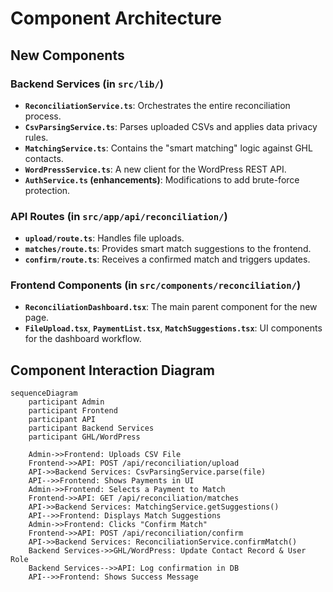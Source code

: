 # Component Architecture

## New Components

### Backend Services (in `src/lib/`)

  * **`ReconciliationService.ts`**: Orchestrates the entire reconciliation process.
  * **`CsvParsingService.ts`**: Parses uploaded CSVs and applies data privacy rules.
  * **`MatchingService.ts`**: Contains the "smart matching" logic against GHL contacts.
  * **`WordPressService.ts`**: A new client for the WordPress REST API.
  * **`AuthService.ts` (enhancements)**: Modifications to add brute-force protection.

### API Routes (in `src/app/api/reconciliation/`)

  * **`upload/route.ts`**: Handles file uploads.
  * **`matches/route.ts`**: Provides smart match suggestions to the frontend.
  * **`confirm/route.ts`**: Receives a confirmed match and triggers updates.

### Frontend Components (in `src/components/reconciliation/`)

  * **`ReconciliationDashboard.tsx`**: The main parent component for the new page.
  * **`FileUpload.tsx`**, **`PaymentList.tsx`**, **`MatchSuggestions.tsx`**: UI components for the dashboard workflow.

## Component Interaction Diagram

```mermaid
sequenceDiagram
    participant Admin
    participant Frontend
    participant API
    participant Backend Services
    participant GHL/WordPress

    Admin->>Frontend: Uploads CSV File
    Frontend->>API: POST /api/reconciliation/upload
    API->>Backend Services: CsvParsingService.parse(file)
    API-->>Frontend: Shows Payments in UI
    Admin->>Frontend: Selects a Payment to Match
    Frontend->>API: GET /api/reconciliation/matches
    API->>Backend Services: MatchingService.getSuggestions()
    API-->>Frontend: Displays Match Suggestions
    Admin->>Frontend: Clicks "Confirm Match"
    Frontend->>API: POST /api/reconciliation/confirm
    API->>Backend Services: ReconciliationService.confirmMatch()
    Backend Services->>GHL/WordPress: Update Contact Record & User Role
    Backend Services-->>API: Log confirmation in DB
    API-->>Frontend: Shows Success Message
```

